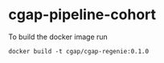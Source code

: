 # cgap-pipeline-cohort

To build the docker image run
```
docker build -t cgap/cgap-regenie:0.1.0
```